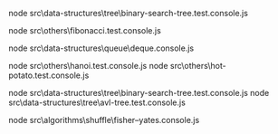 node src\data-structures\tree\binary-search-tree.test.console.js



node src\others\fibonacci.test.console.js

node src\data-structures\queue\deque.console.js

node src\others\hanoi.test.console.js
node src\others\hot-potato.test.console.js

node src\data-structures\tree\binary-search-tree.test.console.js
node src\data-structures\tree\avl-tree.test.console.js

node src\algorithms\shuffle\fisher–yates.console.js